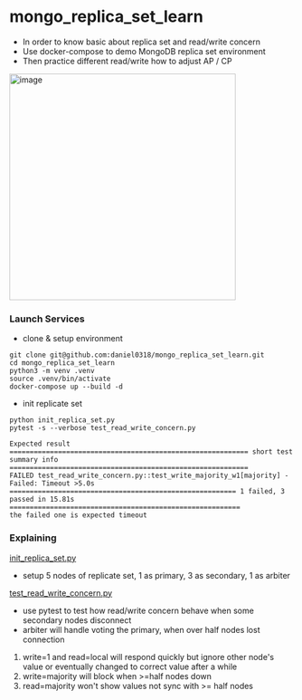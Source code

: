 # mongo_replica_set_learn

- In order to know basic about replica set and read/write concern
- Use docker-compose to demo MongoDB replica set environment
- Then practice different read/write how to adjust AP / CP

<img width="400" alt="image" src="https://github.com/daniel0318/mongo_replica_set_learn/assets/10074834/b1e6e88f-c039-44f4-9f0e-97d2982896e3">

### Launch Services
- clone & setup environment
```
git clone git@github.com:daniel0318/mongo_replica_set_learn.git
cd mongo_replica_set_learn
python3 -m venv .venv
source .venv/bin/activate
docker-compose up --build -d
```

- init replicate set
```
python init_replica_set.py
pytest -s --verbose test_read_write_concern.py
```
```
Expected result
=========================================================== short test summary info ===========================================================
FAILED test_read_write_concern.py::test_write_majority_w1[majority] - Failed: Timeout >5.0s
======================================================== 1 failed, 3 passed in 15.81s =========================================================
the failed one is expected timeout
```


### Explaining

[init_replica_set.py](https://github.com/daniel0318/mongo_replica_set_learn/blob/main/init_replica_set.py)
- setup 5 nodes of replicate set, 1 as primary, 3 as secondary, 1 as arbiter

[test_read_write_concern.py](https://github.com/daniel0318/mongo_replica_set_learn/blob/main/test_read_write_concern.py)
- use pytest to test how read/write concern behave when some secondary nodes disconnect
- arbiter will handle voting the primary, when over half nodes lost connection

1. write=1 and read=local will respond quickly but ignore other node's value or eventually changed to correct value after a while
2. write=majority will block when >=half nodes down
3. read=majority won't show values not sync with >= half nodes

